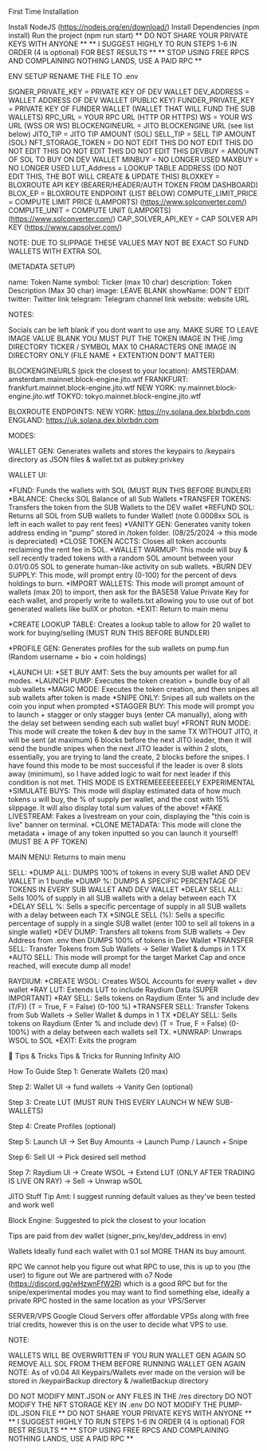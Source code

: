 First Time Installation

Install NodeJS (https://nodejs.org/en/download/)
Install Dependencies (npm install)
Run the project (npm run start)
** DO NOT SHARE YOUR PRIVATE KEYS WITH ANYONE ** ** I SUGGEST HIGHLY TO RUN STEPS 1-6 IN ORDER (4 is optional) FOR BEST RESULTS ** ** STOP USING FREE RPCS AND COMPLAINING NOTHING LANDS, USE A PAID RPC **

ENV SETUP RENAME THE FILE TO .env

SIGNER_PRIVATE_KEY = PRIVATE KEY OF DEV WALLET DEV_ADDRESS = WALLET ADDRESS OF DEV WALLET (PUBLIC KEY) FUNDER_PRIVATE_KEY = PRIVATE KEY OF FUNDER WALLET (WALLET THAT WILL FUND THE SUB WALLETS) RPC_URL = YOUR RPC URL (HTTP OR HTTPS) WS = YOUR WS URL (WSS OR WS) BLOCKENGINEURL = JITO BLOCKENGINE URL (see list below) JITO_TIP = JITO TIP AMOUNT (SOL) SELL_TIP = SELL TIP AMOUNT (SOL) NFT_STORAGE_TOKEN = DO NOT EDIT THIS DO NOT EDIT THIS DO NOT EDIT THIS DO NOT EDIT THIS DO NOT EDIT THIS DEVBUY = AMOUNT OF SOL TO BUY ON DEV WALLET MINBUY = NO LONGER USED MAXBUY = NO LONGER USED LUT_Address = LOOKUP TABLE ADDRESS (DO NOT EDIT THIS, THE BOT WILL CREATE & UPDATE THIS) BLOXKEY = BLOXROUTE API KEY (BEARER/HEADER/AUTH TOKEN FROM DASHBOARD) BLOX_EP = BLOXROUTE ENDPOINT (LIST BELOW) COMPUTE_LIMIT_PRICE = COMPUTE LIMIT PRICE (LAMPORTS) (https://www.solconverter.com/) COMPUTE_UNIT = COMPUTE UNIT (LAMPORTS) (https://www.solconverter.com/) CAP_SOLVER_API_KEY = CAP SOLVER API KEY (https://www.capsolver.com/)

NOTE: DUE TO SLIPPAGE THESE VALUES MAY NOT BE EXACT SO FUND WALLETS WITH EXTRA SOL

(METADATA SETUP)

name: Token Name symbol: Ticker (max 10 char) description: Token Description (Max 30 char) image: LEAVE BLANK showName: DON'T EDIT twitter: Twitter link telegram: Telegram channel link website: website URL

NOTES:

Socials can be left blank if you dont want to use any. MAKE SURE TO LEAVE IMAGE VALUE BLANK YOU MUST PUT THE TOKEN IMAGE IN THE /img DIRECTORY TICKER / SYMBOL MAX 10 CHARACTERS ONE IMAGE IN DIRECTORY ONLY (FILE NAME + EXTENTION DON'T MATTER)

BLOCKENGINEURLS (pick the closest to your location): AMSTERDAM: amsterdam.mainnet.block-engine.jito.wtf FRANKFURT: frankfurt.mainnet.block-engine.jito.wtf NEW YORK: ny.mainnet.block-engine.jito.wtf TOKYO: tokyo.mainnet.block-engine.jito.wtf

BLOXROUTE ENDPOINTS: NEW YORK: https://ny.solana.dex.blxrbdn.com ENGLAND: https://uk.solana.dex.blxrbdn.com

MODES:

WALLET GEN: Generates wallets and stores the keypairs to /keypairs directory as JSON files & wallet.txt as pubkey:privkey

WALLET UI:

*FUND: Funds the wallets with SOL (MUST RUN THIS BEFORE BUNDLER) *BALANCE: Checks SOL Balance of all Sub Wallets *TRANSFER TOKENS: Transfers the token from the SUB Wallets to the DEV wallet *REFUND SOL: Returns all SOL from SUB wallets to funder Wallet! (note 0.0008xx SOL is left in each wallet to pay rent fees) *VANITY GEN: Generates vanity token address ending in "pump" stored in /token folder. (08/25/2024 -> this mode is depreciated) *CLOSE TOKEN ACCTS: Closes all token accounts reclaiming the rent fee in SOL. *WALLET WARMUP: This mode will buy & sell recently traded tokens with a random SOL amount between your 0.01/0.05 SOL to generate human-like activity on sub wallets. *BURN DEV SUPPLY: This mode, will prompt entry (0-100) for the percent of devs holdings to burn. *IMPORT WALLETS: This mode will prompt amount of wallets (max 20) to import, then ask for the BASE58 Value Private Key for each wallet, and properly write to wallets.txt allowing you to use out of bot generated wallets like bullX or photon. *EXIT: Return to main menu

*CREATE LOOKUP TABLE: Creates a lookup table to allow for 20 wallet to work for buying/selling (MUST RUN THIS BEFORE BUNDLER)

*PROFILE GEN: Generates profiles for the sub wallets on pump.fun (Random username + bio + coin holdings)

*LAUNCH UI: *SET BUY AMT: Sets the buy amounts per wallet for all modes. *LAUNCH PUMP: Executes the token creation + bundle buy of all sub wallets *MAGIC MODE: Executes the token creation, and then snipes all sub wallets after token is made *SNIPE ONLY: Snipes all sub wallets on the coin you input when prompted *STAGGER BUY: This mode will prompt you to launch + stagger or only stagger buys (enter CA manually), along with the delay set between sending each sub wallet buy! *FRONT RUN MODE: This mode will create the token & dev buy in the same TX WITHOUT JITO, it will be sent (at maximum) 6 blocks before the next JITO leader, then it will send the bundle snipes when the next JITO leader is within 2 slots, essentially, you are trying to land the create, 2 blocks before the snipes. I have found this mode to be most successful if the leader is over 8 slots away (minimum), so I have added logic to wait for next leader if this condition is not met. THIS MODE IS EXTREMEEEEEEEEELY EXPERIMENTAL *SIMULATE BUYS: This mode will display estimated data of how much tokens u will buy, the % of supply per wallet, and the cost with 15% slippage. It will also display total sum values of the above! *FAKE LIVESTREAM: Fakes a livestream on your coin, displaying the "this coin is live" banner on terminal. *CLONE METADATA: This mode will clone the metadata + image of any token inputted so you can launch it yourself! (MUST BE A PF TOKEN)

MAIN MENU: Returns to main menu

SELL: *DUMP ALL: DUMPS 100% of tokens in every SUB wallet AND DEV WALLET in 1 bundle *DUMP %: DUMPS A SPECIFIC PERCENTAGE OF TOKENS IN EVERY SUB WALLET AND DEV WALLET *DELAY SELL ALL: Sells 100% of supply in all SUB wallets with a delay between each TX *DELAY SELL %: Sells a specific percentage of supply in all SUB wallets with a delay between each TX *SINGLE SELL (%): Sells a specific percentage of supply in a single SUB wallet (enter 100 to sell all tokens in a single wallet) *DEV DUMP: Transfers all tokens from SUB wallets -> Dev Address from .env then DUMPS 100% of tokens in Dev Wallet *TRANSFER SELL: Transfer Tokens from Sub Wallets -> Seller Wallet & dumps in 1 TX *AUTO SELL: This mode will prompt for the target Market Cap and once reached, will execute dump all mode!

RAYDIUM: *CREATE WSOL: Creates WSOL Accounts for every wallet + dev wallet *RAY LUT: Extends LUT to include Raydium Data (SUPER IMPORTANT) *RAY SELL: Sells tokens on Raydium (Enter % and include dev (T/F)) (T = True, F = False) (0-100 %) *TRANSFER SELL: Transfer Tokens from Sub Wallets -> Seller Wallet & dumps in 1 TX *DELAY SELL: Sells tokens on Raydium (Enter % and include dev) (T = True, F = False) (0-100%) with a delay between each wallets sell TX. *UNWRAP: Unwraps WSOL to SOL *EXIT: Exits the program

🍬 Tips & Tricks Tips & Tricks for Running Infinity AIO

How To Guide Step 1: Generate Wallets (20 max)

Step 2: Wallet UI -> fund wallets -> Vanity Gen (optional)

Step 3: Create LUT (MUST RUN THIS EVERY LAUNCH W NEW SUB-WALLETS)

Step 4: Create Profiles (optional)

Step 5: Launch UI -> Set Buy Amounts -> Launch Pump / Launch + Snipe

Step 6: Sell UI -> Pick desired sell method

Step 7: Raydium UI -> Create WSOL -> Extend LUT (ONLY AFTER TRADING IS LIVE ON RAY) -> Sell -> Unwrap wSOL

JITO Stuff Tip Amt: I suggest running default values as they've been tested and work well

Block Engine: Suggested to pick the closest to your location

Tips are paid from dev wallet (signer_priv_key/dev_address in env)

Wallets Ideally fund each wallet with 0.1 sol MORE THAN its buy amount.

RPC We cannot help you figure out what RPC to use, this is up to you (the user) to figure out We are partnered with o7 Node (https://discord.gg/wHzwnFfW2R) which is a good RPC but for the snipe/experimental modes you may want to find something else, ideally a private RPC hosted in the same location as your VPS/Server

SERVER/VPS Google Cloud Servers offer affordable VPSs along with free trial credits, however this is on the user to decide what VPS to use.

NOTE:

WALLETS WILL BE OVERWRITTEN IF YOU RUN WALLET GEN AGAIN SO REMOVE ALL SOL FROM THEM BEFORE RUNNING WALLET GEN AGAIN
NOTE: As of v0.04 All Keypairs/Wallets ever made on the version will be stored in /keypairBackup directory & /walletBackup directory

DO NOT MODIFY MINT.JSON or ANY FILES IN THE /res directory
DO NOT MODIFY THE NFT STORAGE KEY IN .env
DO NOT MODIFY THE PUMP-IDL.JSON FILE
** DO NOT SHARE YOUR PRIVATE KEYS WITH ANYONE ** ** I SUGGEST HIGHLY TO RUN STEPS 1-6 IN ORDER (4 is optional) FOR BEST RESULTS ** ** STOP USING FREE RPCS AND COMPLAINING NOTHING LANDS, USE A PAID RPC **
